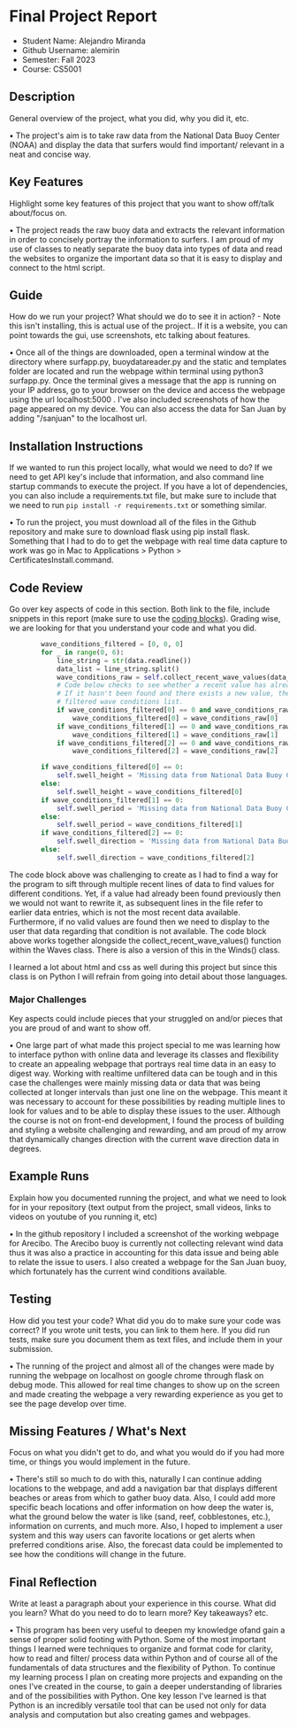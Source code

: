 # Final Project Report

* Student Name: Alejandro Miranda
* Github Username: alemirin
* Semester: Fall 2023
* Course: CS5001



## Description
General overview of the project, what you did, why you did it, etc.

• The project's aim is to take raw data from the National Data Buoy Center (NOAA) and display the data that surfers would find important/ relevant in a neat and concise way.

## Key Features
Highlight some key features of this project that you want to show off/talk about/focus on.

• The project reads the raw buoy data and extracts the relevant information in order to concisely portray the information to surfers. I am proud of my use of classes to neatly separate the buoy data into types of data and read the websites to organize the important data so that it is easy to display and connect to the html script.


## Guide
How do we run your project? What should we do to see it in action? - Note this isn't installing, this is actual use of the project.. If it is a website, you can point towards the gui, use screenshots, etc talking about features.

• Once all of the things are downloaded, open a terminal window at the directory where surfapp.py, buoydatareader.py and the static and templates folder are located and run the webpage within terminal using python3 surfapp.py. Once the terminal gives a message that the app is running on your IP address, go to your browser on the device and access the webpage using the url localhost:5000 . I've also included screenshots of how the page appeared on my device. You can also access the data for San Juan by adding "/sanjuan" to the localhost url.



## Installation Instructions
If we wanted to run this project locally, what would we need to do?  If we need to get API key's include that information, and also command line startup commands to execute the project. If you have a lot of dependencies, you can also include a requirements.txt file, but make sure to include that we need to run `pip install -r requirements.txt` or something similar.

• To run the project, you must download all of the files in the Github repository and make sure to download flask using pip install flask. Something that I had to do to get the webpage with real time data capture to work was go in Mac to Applications > Python > CertificatesInstall.command.

## Code Review
Go over key aspects of code in this section. Both link to the file, include snippets in this report (make sure to use the [coding blocks](https://github.com/adam-p/markdown-here/wiki/Markdown-Cheatsheet#code)).  Grading wise, we are looking for that you understand your code and what you did.

```python
        wave_conditions_filtered = [0, 0, 0]
        for _ in range(0, 6):
            line_string = str(data.readline())
            data_list = line_string.split()
            wave_conditions_raw = self.collect_recent_wave_values(data_list)
            # Code below checks to see whether a recent value has already been recorded
            # If it hasn't been found and there exists a new value, then assign that value to our
            # filtered wave conditions list.
            if wave_conditions_filtered[0] == 0 and wave_conditions_raw[0] != '':
                wave_conditions_filtered[0] = wave_conditions_raw[0]
            if wave_conditions_filtered[1] == 0 and wave_conditions_raw[1] != '':
                wave_conditions_filtered[1] = wave_conditions_raw[1]
            if wave_conditions_filtered[2] == 0 and wave_conditions_raw[2] != '':
                wave_conditions_filtered[2] = wave_conditions_raw[2]

        if wave_conditions_filtered[0] == 0:
            self.swell_height = 'Missing data from National Data Buoy Center.'
        else:
            self.swell_height = wave_conditions_filtered[0]
        if wave_conditions_filtered[1] == 0:
            self.swell_period = 'Missing data from National Data Buoy Center.'
        else:
            self.swell_period = wave_conditions_filtered[1]
        if wave_conditions_filtered[2] == 0:
            self.swell_direction = 'Missing data from National Data Buoy Center.'
        else:
            self.swell_direction = wave_conditions_filtered[2]
```

The code block above was challenging to create as I had to find a way for the program to sift through multiple recent lines of data to find values for different conditions. Yet, if a value had already been found previously then we would not want to rewrite it, as subsequent lines in the file refer to earlier data entries, which is not the most recent data available. Furthermore, if no valid values are found then we need to display to the user that data regarding that condition is not available. The code block above works together alongside the collect_recent_wave_values() function within the Waves class. There is also a version of this in the Winds() class.

I learned a lot about html and css as well during this project but since this class is on Python I will refrain from going into detail about those languages.

### Major Challenges
Key aspects could include pieces that your struggled on and/or pieces that you are proud of and want to show off.

• One large part of what made this project special to me was learning how to interface python with online data and leverage its classes and flexibility to create an appealing webpage that portrays real time data in an easy to digest way. Working with realtime unfiltered data can be tough and in this case the challenges were mainly missing data or data that was being collected at longer intervals than just one line on the webpage. This meant it was necessary to account for these possibilities by reading multiple lines to look for values and to be able to display these issues to the user. Although the course is not on front-end development, I found the process of building and styling a website challenging and rewarding, and am proud of my arrow that dynamically changes direction with the current wave direction data in degrees.


## Example Runs
Explain how you documented running the project, and what we need to look for in your repository (text output from the project, small videos, links to videos on youtube of you running it, etc)

• In the github repository I included a screenshot of the working webpage for Arecibo. The Arecibo buoy is currently not collecting relevant wind data thus it was also a practice in accounting for this data issue and being able to relate the issue to users. I also created a webpage for the San Juan buoy, which fortunately has the current wind conditions available.



## Testing
How did you test your code? What did you do to make sure your code was correct? If you wrote unit tests, you can link to them here. If you did run tests, make sure you document them as text files, and include them in your submission.

• The running of the project and almost all of the changes were made by running the webpage on localhost on google chrome through flask on debug mode. This allowed for real time changes to show up on the screen and made creating the webpage a very rewarding experience as you get to see the page develop over time.


## Missing Features / What's Next
Focus on what you didn't get to do, and what you would do if you had more time, or things you would implement in the future.

• There's still so much to do with this, naturally I can continue adding locations to the webpage, and add a navigation bar that displays different beaches or areas from which to gather buoy data. Also, I could add more specific beach locations and offer information on how deep the water is, what the ground below the water is like (sand, reef, cobblestones, etc.), information on currents, and much more. Also, I hoped to implement a user system and this way users can favorite locations or get alerts when preferred conditions arise. Also, the forecast data could be implemented to see how the conditions will change in the future.

## Final Reflection
Write at least a paragraph about your experience in this course. What did you learn? What do you need to do to learn more? Key takeaways? etc.

• This program has been very useful to deepen my knowledge  ofand gain a sense of proper solid footing with Python. Some of the most important things I learned were techniques to organize and format code for clarity, how to read and filter/ process data within Python and of course all of the fundamentals of data structures and the flexibility of Python. To continue my learning process I plan on creating more projects and expanding on the ones I've created in the course, to gain a deeper understanding of libraries and of the possibilities with Python. One key lesson I've learned is that Python is an incredibly versatile tool that can be used not only for data analysis and computation but also  creating games and webpages.
